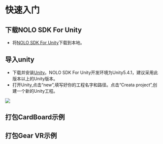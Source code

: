 # 快速入门

## 下载NOLO SDK For Unity
* 将[NOLO SDK For Unity](https://github.com/LyrobotixNolo/Unity/tree/master/UnityPackage)下载到本地。
## 导入unity
* 下载并安装[Unity](https://unity3d.com)。NOLO SDK For Unity开发环境为Unity5.4.1，建议采用此版本以上的Unity版本。
* 打开Unity,点击“new”,填写好你的工程名字和路径。点击“Creata project”,创建一个新的Unity工程。
<div ><img src = "https://github.com/LyrobotixNolo/Unity/blob/master/Documents/Image/createunityproject.png"></div>

## 打包CardBoard示例
## 打包Gear VR示例
